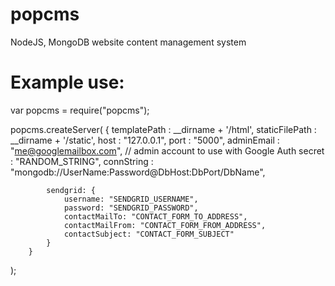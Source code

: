 popcms
======

NodeJS, MongoDB website content management system



Example use:
============


var popcms = require("popcms");


popcms.createServer(
		{
			templatePath : __dirname + '/html',
			staticFilePath :  __dirname + '/static', 
			host : "127.0.0.1",
			port : "5000",
			adminEmail : "me@googlemailbox.com", // admin account to use with Google Auth
			secret : "RANDOM_STRING",
			connString :  "mongodb://UserName:Password@DbHost:DbPort/DbName",
			
			sendgrid: {
			    username: "SENDGRID_USERNAME",
			    password: "SENDGRID_PASSWORD",
			    contactMailTo: "CONTACT_FORM_TO_ADDRESS",
			    contactMailFrom: "CONTACT_FORM_FROM_ADDRESS",
			    contactSubject: "CONTACT_FORM_SUBJECT" 
			}
		}
);
